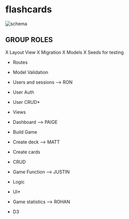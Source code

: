 flashcards
==========

![schema](http://i.imgur.com/3U6xMMu.png)

## GROUP ROLES

X Layout View
X Migration
X Models
X Seeds for testing  

- Routes  

- Model Validation

- Users and sessions  --> RON
- User Auth
- User CRUD*

- Views
 - Dashboard --> PAIGE

- Build Game
 - Create deck   --> MATT
 - Create cards
 - CRUD

- Game Function   --> JUSTIN
 - Logic
 - UI*

- Game statistics  --> ROHAN
 - D3
